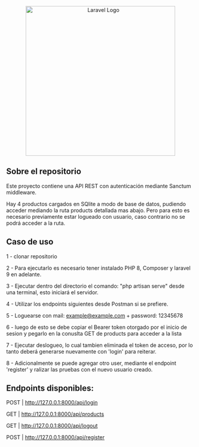 <p align="center"><a href="https://laravel.com" target="_blank"><img src="https://raw.githubusercontent.com/laravel/art/master/logo-lockup/5%20SVG/2%20CMYK/1%20Full%20Color/laravel-logolockup-cmyk-red.svg" width="400" alt="Laravel Logo"></a></p>


## Sobre el repositorio
Este proyecto contiene una API REST con autenticación mediante Sanctum middleware.


Hay 4 productos cargados en SQlite a modo de base de datos, pudiendo acceder mediando la ruta products detallada mas abajo. Pero para esto es necesario previamente estar logueado con usuario, caso contrario no se podrá acceder a la ruta.


## Caso de uso

1 - clonar repositorio


2 - Para ejecutarlo es necesario tener instalado PHP 8, Composer y laravel 9 en adelante.


3 - Ejecutar dentro del directorio el comando: "php artisan serve" desde una terminal, esto iniciará el servidor.


4 - Utilizar los endpoints siguientes desde Postman si se prefiere.


5 - Loguearse con mail: example@example.com + password: 12345678


6 - luego de esto se debe copiar el Bearer token otorgado por el inicio de sesion y pegarlo en la conuslta GET de products para acceder a la lista


7 - Ejecutar deslogueo, lo cual tambien eliminada el token de acceso, por lo tanto deberá generarse nuevamente con 'login' para reiterar.


8 - Adicionalmente se puede agregar otro user, mediante el endpoint 'register' y ralizar las pruebas con el nuevo usuario creado.



## Endpoints disponibles:


POST | http://127.0.0.1:8000/api/login


GET  | http://127.0.0.1:8000/api/products


GET  | http://127.0.0.1:8000/api/logout


POST | http://127.0.0.1:8000/api/register
